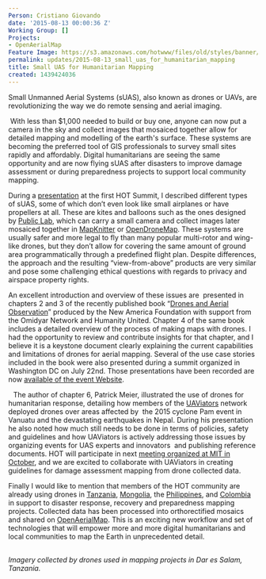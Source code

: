 ```yaml
---
Person: Cristiano Giovando
date: '2015-08-13 00:00:36 Z'
Working Group: []
Projects:
- OpenAerialMap
Feature Image: https://s3.amazonaws.com/hotwww/files/old/styles/banner/public/tanzania.png
permalink: updates/2015-08-13_small_uas_for_humanitarian_mapping
title: Small UAS for Humanitarian Mapping
created: 1439424036
---
```

<p>Small Unmanned Aerial Systems (sUAS), also known as drones or UAVs, are revolutionizing the way we do remote sensing and aerial imaging.</p><p>&nbsp;With less than $1,000 needed to build or buy one, anyone can now put a camera in the sky and collect images that mosaiced together allow for detailed mapping and modelling of the earth's surface. These systems are becoming the preferred tool of GIS professionals to survey small sites rapidly and affordably. Digital humanitarians are seeing the same opportunity and are now flying sUAS after disasters to improve damage assessment or during preparedness projects to support local community mapping.</p><p><img class="image-medium" style="float: right; margin-left: 5px; margin-right: 5px; margin-top: 10px; margin-bottom: 10px;" src="https://s3.amazonaws.com/hotwww/files/old/styles/medium/public/ebee.png?itok=N7PuXBAV" alt="" style="width:211px;height:250px"></p><p>During a&nbsp;<a href="https://www.youtube.com/watch?v=QRPnWqNd5I8" target="_blank">presentation</a>&nbsp;at the first HOT Summit, I described different types of sUAS, some of which don’t even look like small airplanes or have propellers at all. These are kites and balloons such as the ones designed by&nbsp;<a href="http://publiclab.org/wiki/balloon-mapping" target="_blank">Public Lab</a>, which can carry a small camera and collect images later mosaiced together in&nbsp;<a href="http://mapknitter.org" target="_blank">MapKnitter</a>&nbsp;or&nbsp;<a href="http://opendronemap.github.io/odm" target="_blank">OpenDroneMap</a>. These systems are usually safer and more legal to fly than many popular multi-rotor and wing-like drones, but they don’t allow for covering the same amount of ground area programmatically through a predefined flight plan. Despite differences, the approach and the resulting “view-from-above” products are very similar and pose some challenging ethical questions with regards to privacy and airspace property rights.&nbsp;</p><p>An excellent introduction and overview of these issues are &nbsp;presented in chapters 2 and 3 of the recently published book “<a href="http://drones.newamerica.org/primer" target="_blank">Drones and Aerial Observation</a>” produced by the New America Foundation with support from the Omidyar Network and Humanity United. Chapter 4 of the same book includes a detailed overview of the process of making maps with drones. I had the opportunity to review and contribute insights for that chapter, and I believe it is a keystone document clearly explaining the current capabilities and limitations of drones for aerial mapping. Several of the use case stories included in the book were also presented during a summit organized in Washington DC on July 22nd. Those presentations have been recorded are now <a href="https://www.newamerica.org/international-security/drones-and-aerial-observation/" target="_blank">available of the event Website</a>.&nbsp;</p><p><a href="http://drones.newamerica.org/primer" target="_blank"><img class="image-medium" style="float: left; margin: 5px;" src="https://s3.amazonaws.com/hotwww/files/old/styles/medium/public/primer.jpg?itok=crHly5f2" alt="" style="width:193px;height:250px"></a></p><p>The author of chapter 6, Patrick Meier, illustrated the use of drones for humanitarian response, detailing how members of the <a href="http://uaviators.org/" target="_blank">UAViators</a> network deployed drones over areas affected by &nbsp;the 2015 cyclone Pam event in Vanuatu and the devastating earthquakes in Nepal. During his presentation he also noted how much still needs to be done in terms of policies, safety and guidelines and how UAViators is actively addressing those issues by organizing events for UAS experts and innovators &nbsp;and publishing reference documents. HOT will participate in next <a href="http://uaviators.org/forum/humanitarian-uav-experts-meeting-2015-registration-open" target="_blank">meeting organized at MIT in October</a>, and we are excited to collaborate with UAViators in creating guidelines for damage assessment mapping from drone collected data.</p><p>Finally I would like to mention that members of the HOT community are already using drones in <a href="http://hotosm.org/updates/2015-07-17_ramani_huria_scale_up_dar_es_salaam_6th_july_2015" target="_blank">Tanzania</a>, <a href="http://hotosm.org/updates/2015-07-03_mapping_ulaanbaatar_with_asia_foundation" target="_blank">Mongolia</a>, the <a href="http://hotosm.org/updates/uav_imagery_haiyan" target="_blank">Philippines</a>, and <a href="http://hotosm.org/updates/2015-03-06_taller_de_mapeo_humanitario_%E2%80%93_isla_de_le%C3%B3n_colombia" target="_blank">Colombia</a> in support to disaster response, recovery and preparedness mapping projects. Collected data has been processed into orthorectified mosaics and shared on <a href="http://openaerialmap.org/" target="_blank">OpenAerialMap</a>. This is an exciting new workflow and set of technologies that will empower more and more digital humanitarians and local communities to map the Earth in unprecedented detail.</p><p><img style="vertical-align: middle; margin-top: 8px; margin-bottom: 8px;" src="https://s3.amazonaws.com/hotwww/files/old/tanzania.png" alt="" style="width:550px;height:310px"><br><em>Imagery collected by drones used in mapping projects in Dar es Salam, Tanzania.</em></p>
